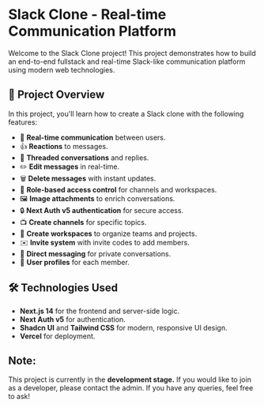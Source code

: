 # Slack Clone - Real-time Communication Platform

Welcome to the Slack Clone project! This project demonstrates how to build an end-to-end fullstack and real-time Slack-like communication platform using modern web technologies.

## 🚀 Project Overview

In this project, you'll learn how to create a Slack clone with the following features:
- 📡 **Real-time communication** between users.
- 👍 **Reactions** to messages.
- 🧵 **Threaded conversations** and replies.
- ✏️ **Edit messages** in real-time.
- 🗑️ **Delete messages** with instant updates.
- 🔐 **Role-based access control** for channels and workspaces.
- 🖼️ **Image attachments** to enrich conversations.
- 🔒 **Next Auth v5 authentication** for secure access.
- 📺 **Create channels** for specific topics.
- 🏢 **Create workspaces** to organize teams and projects.
- ✉️ **Invite system** with invite codes to add members.
- 💬 **Direct messaging** for private conversations.
- 👥 **User profiles** for each member.

## 🛠 Technologies Used

- **Next.js 14** for the frontend and server-side logic.
- **Next Auth v5** for authentication.
- **Shadcn UI** and **Tailwind CSS** for modern, responsive UI design.
- **Vercel** for deployment.

## Note:
This project is currently in the **development stage.** If you would like to join as a developer, please contact the admin. If you have any queries, feel free to ask!

